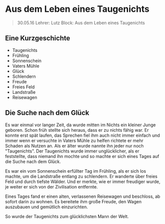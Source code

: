 # Aus dem Leben eines Taugenichts
> 30.05.16
> Lehrer: Lutz
> Block: Aus dem Leben eines Taugenichts

## Eine Kurzgeschichte

- Taugenichts
- Frühling
- Sonnenschein
- Vaters Mühle
- Glück
- Schlendern
- Freude
- Freies Feld
- Landstraße
- Reisewagen

## Die Suche nach dem Glück
Es war einmal vor langer Zeit, da wurde mitten im Nichts ein kleiner Junge
geboren. Schon früh stellte sich heraus, dass er zu nichts fähig war. Er konnte
erst spät laufen, das Sprechen fiel ihm auch nicht immer einfach und immer
wenn er versuchte in Vaters Mühle zu helfen richtete er mehr Schaden als
Nutzen an. Als er älter wurde nannte ihn jeder nur noch "Taugenichts".
Der Taugenichts wurde immer unglücklicher, als er feststellte, dass niemand
ihn mochte und so machte er sich eines Tages auf die Suche nach dem Glück.

Es war ein vom Sonnenschein erfüllter Tag im Frühling, als er sich los machte,
um die Landstraße entlang zu schlendern. Er wanderte über freies Feld und durch
tiefste Wälder. Und er merkte, wie er immer freudiger wurde, je weiter er sich
von der Zivilisation entfernte.

Eines Tages fand er einen alten, verlassenen Reisewagen und beschloss, ab
sofort darin zu wohnen. Es bereitete ihm große Freude, den Wagen auszubauen
und gemütlich einzurichten.

So wurde der Taugenichts zum glücklichsten Mann der Welt.

